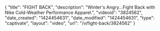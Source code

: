 {
    "title": "FIGHT BACK",
    "description": "Winter's Angry...Fight Back with Nike Cold-Weather Performance Apparel.",
    "videoid": "3824562",
    "date_created": "1424454631",
    "date_modified": "1424454631",
    "type": "captivate",
    "layout": "video",
    "url": "\/v\/fight-back\/3824562"
}